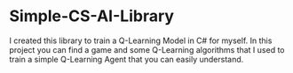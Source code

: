 # Simple-CS-AI-Library
I created this library to train a Q-Learning Model in C# for myself. In this project you can find a game and some Q-Learning algorithms that I used to train a simple Q-Learning Agent that you can easily understand.
